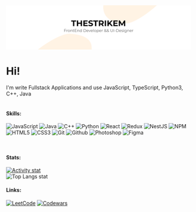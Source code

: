 [![Header](https://github.com/TheStrikeM/thestrikem/blob/main/thestrikem.png)](https://vk.com/thestrikem)

<h1>Hi!</h1>
<p>I'm write Fullstack Applications and use JavaScript, TypeScript, Python3, C++, Java</h3>
<br>
<br>
<h4>Skills:</h4>
<p>
  <img alt="JavaScript" src="https://img.shields.io/badge/JavaScript-000000?style=for-the-badge&logo=JavaScript"/>
  <img alt="Java" src="https://img.shields.io/badge/Java-000000?style=for-the-badge&logo=Java"/>
  <img alt="C++" src="https://img.shields.io/badge/C++-000000?style=for-the-badge&logo=C++"/>
  <img alt="Python" src="https://img.shields.io/badge/Python-000000?style=for-the-badge&logo=Python"/>
  <img alt="React" src="https://img.shields.io/badge/React-000000?style=for-the-badge&logo=React"/>
  <img alt="Redux" src="https://img.shields.io/badge/Redux-000000?style=for-the-badge&logo=Redux"/>
  <img alt="NestJS" src="https://img.shields.io/badge/NestJS-000000?style=for-the-badge&logo=NestJS"/>
  <img alt="NPM" src="https://img.shields.io/badge/npm-000000?style=for-the-badge&logo=npm"/>
  <img alt="HTML5" src="https://img.shields.io/badge/HTML5-000000?style=for-the-badge&logo=HTML5"/>
  <img alt="CSS3" src="https://img.shields.io/badge/CSS3-000000?style=for-the-badge&logo=CSS3"/>
  <img alt="Git" src="https://img.shields.io/badge/Git-000000?style=for-the-badge&logo=Git"/>
  <img alt="Github" src="https://img.shields.io/badge/GitHub-000000?style=for-the-badge&logo=GitHub"/>
  <img alt="Photoshop" src="https://img.shields.io/badge/Photoshop-000000?style=for-the-badge&logo=Photoshop"/>
  <img alt="Figma" src="https://img.shields.io/badge/Figma-000000?style=for-the-badge&logo=Figma"/>
</p>
<br>
<h4>Stats:</h4>
<p>
<a href="https://github.com/thestrikem/github-readme-stats"><img alt="Activity stat" src="https://github-readme-stats.vercel.app/api?username=thestrikem&show_icons=true" /></a>
<br />
<img alt="Top Langs stat" src="https://github-readme-stats.vercel.app/api/top-langs/?username=thestrikem&layout=compact" />
</p>
<h4>Links:</h4>
<a href="https://leetcode.com/thestrikem/"><img alt="LeetCode" src="https://img.shields.io/badge/Leetcode-000000?style=for-the-badge&logo=Leetcode"/></a>
<a href="https://www.codewars.com/users/TheStrikeM/"><img alt="Codewars" src="https://img.shields.io/badge/Codewars-000000?style=for-the-badge&logo=Codewars"/></a>

